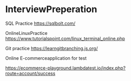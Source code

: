 # InterviewPreperation

SQL Practice 
https://sqlbolt.com/

OnlineLinuxPractice 
https://www.tutorialspoint.com/linux_terminal_online.php

Git practice
https://learngitbranching.js.org/


Online E-commerceapplication for test

https://ecommerce-playground.lambdatest.io/index.php?route=account/success
